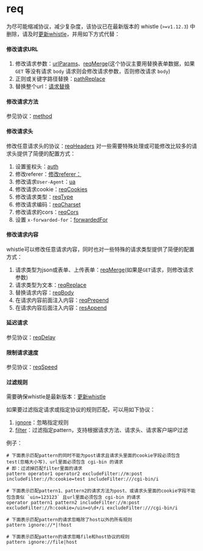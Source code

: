 
# req
为尽可能缩减协议，减少复杂度，该协议已在最新版本的 whistle (`>=v1.12.3`) 中删除，请及时[更新whistle](../update.html)，并用如下方式代替：

#### 修改请求URL
1. 修改请求参数：[urlParams](./urlPrams.html)、[reqMerge](./reqMerge.html)(这个协议主要用替换表单数据，如果 `GET` 等没有请求 `body` 请求则会修改请求参数，否则修改请求 `body`)
2. 正则或关键字路径替换：[pathReplace](./pathReplace.html)
3. 替换整个url：[请求替换](./rule/replace.html)

#### 修改请求方法
参见协议：[method](./method.html)

#### 修改请求头
修改任意请求头的协议：[reqHeaders](./reqHeaders.html)
对一些需要特殊处理或可能修改比较多的请求头提供了简便的配置方式：
1. 设置鉴权头：[auth](./auth.html)
2. 修改referer：[修改referer：](./修改referer：.html)
3. 修改请求`User-Agent`：[ua](./ua.html)
4. 修改请求cookie：[reqCookies](./reqCookies.html)
5. 修改请求类型：[reqType](./reqType.html)
6. 修改请求编码：[reqCharset](./reqCharset.html)
7. 修改请求的cors：[reqCors](./reqCors.html)
8. 设置 `x-forwarded-for`：[forwardedFor](./forwardedFor.html)

#### 修改请求内容
whistle可以修改任意请求内容，同时也对一些特殊的请求类型提供了简便的配置方式：
1. 请求类型为json或表单、上传表单：[reqMerge](./reqMerge.html)(如果是`GET`请求，则修改请求参数)
2. 请求类型为文本：[reqReplace](./reqReplace.html)
3. 替换请求内容：[reqBody](./reqBody.html)
4. 在请求内容前面注入内容：[reqPrepend](./reqPrepend.html)
5. 在请求内容后面注入内容：[resAppend](resAppend.html)

#### 延迟请求
参见协议：[reqDelay](./reqDelay.html)

#### 限制请求速度
参见协议：[reqSpeed](./reqSpeed.html)

#### 过滤规则
需要确保whistle是最新版本：[更新whistle](../update.html)

如果要过滤指定请求或指定协议的规则匹配，可以用如下协议：

1. [ignore](./ignore.html)：忽略指定规则
2. [filter](./filter.html)：过滤指定pattern，支持根据请求方法、请求头、请求客户端IP过滤

例子：

```
# 下面表示匹配pattern的同时不能为post请求且请求头里面的cookie字段必须包含test(忽略大小写)、url里面必须包含 cgi-bin 的请求
# 即：过滤掉匹配filter里面的请求
pattern operator1 operator2 excludeFilter://m:post includeFilter://h:cookie=test includeFilter:///cgi-bin/i

# 下面表示匹配pattern1、pattern2的请求方法为post、或请求头里面的cookie字段不能包含类似 `uin=123123` 且url里面必须包含 cgi-bin 的请求
operator pattern1 pattern2 includeFilter://m:post excludeFilter://h:cookie=/uin=o\d+/i excludeFilter:///cgi-bin/i

# 下面表示匹配pattern的请求忽略除了host以外的所有规则
pattern ignore://*|!host

# 下面表示匹配pattern的请求忽略file和host协议的规则
pattern ignore://file|host
```
